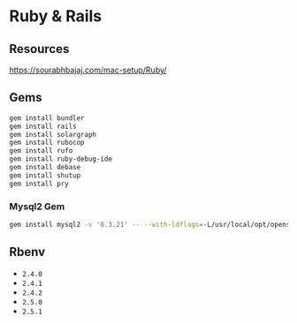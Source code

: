 # Ruby & Rails

## Resources

https://sourabhbajaj.com/mac-setup/Ruby/

## Gems

```bash
gem install bundler
gem install rails
gem install solargraph
gem install rubocop
gem install rufo
gem install ruby-debug-ide
gem install debase
gem install shutup
gem install pry
```

### Mysql2 Gem

```bash
gem install mysql2 -v '0.3.21' -- --with-ldflags=-L/usr/local/opt/openssl/lib --with-cppflags=-I/usr/local/opt/openssl/include
```

## Rbenv

- `2.4.0`
- `2.4.1`
- `2.4.2`
- `2.5.0`
- `2.5.1`
